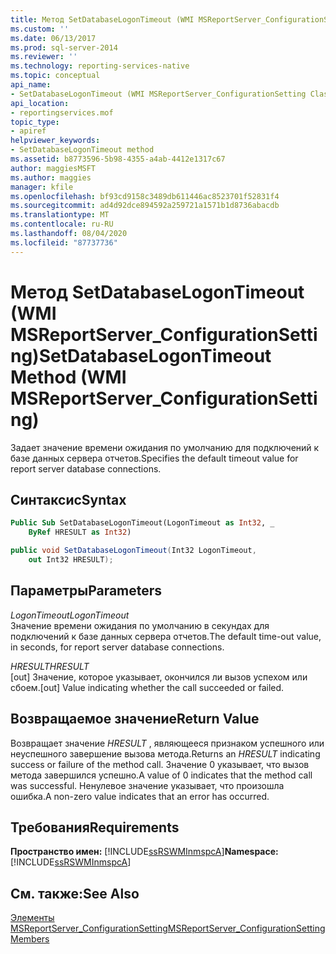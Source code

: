 ```yaml
---
title: Метод SetDatabaseLogonTimeout (WMI MSReportServer_ConfigurationSetting) | Документы Майкрософт
ms.custom: ''
ms.date: 06/13/2017
ms.prod: sql-server-2014
ms.reviewer: ''
ms.technology: reporting-services-native
ms.topic: conceptual
api_name:
- SetDatabaseLogonTimeout (WMI MSReportServer_ConfigurationSetting Class)
api_location:
- reportingservices.mof
topic_type:
- apiref
helpviewer_keywords:
- SetDatabaseLogonTimeout method
ms.assetid: b8773596-5b98-4355-a4ab-4412e1317c67
author: maggiesMSFT
ms.author: maggies
manager: kfile
ms.openlocfilehash: bf93cd9158c3489db611446ac8523701f52831f4
ms.sourcegitcommit: ad4d92dce894592a259721a1571b1d8736abacdb
ms.translationtype: MT
ms.contentlocale: ru-RU
ms.lasthandoff: 08/04/2020
ms.locfileid: "87737736"
---
```

# <a name="setdatabaselogontimeout-method-wmi-msreportserver_configurationsetting"></a><span data-ttu-id="ec580-102">Метод SetDatabaseLogonTimeout (WMI MSReportServer_ConfigurationSetting)</span><span class="sxs-lookup"><span data-stu-id="ec580-102">SetDatabaseLogonTimeout Method (WMI MSReportServer_ConfigurationSetting)</span></span>
  <span data-ttu-id="ec580-103">Задает значение времени ожидания по умолчанию для подключений к базе данных сервера отчетов.</span><span class="sxs-lookup"><span data-stu-id="ec580-103">Specifies the default timeout value for report server database connections.</span></span>  
  
## <a name="syntax"></a><span data-ttu-id="ec580-104">Синтаксис</span><span class="sxs-lookup"><span data-stu-id="ec580-104">Syntax</span></span>  
  
```vb  
Public Sub SetDatabaseLogonTimeout(LogonTimeout as Int32, _  
    ByRef HRESULT as Int32)  
```  
  
```csharp  
public void SetDatabaseLogonTimeout(Int32 LogonTimeout,   
    out Int32 HRESULT);  
```  
  
## <a name="parameters"></a><span data-ttu-id="ec580-105">Параметры</span><span class="sxs-lookup"><span data-stu-id="ec580-105">Parameters</span></span>  
 <span data-ttu-id="ec580-106">*LogonTimeout*</span><span class="sxs-lookup"><span data-stu-id="ec580-106">*LogonTimeout*</span></span>  
 <span data-ttu-id="ec580-107">Значение времени ожидания по умолчанию в секундах для подключений к базе данных сервера отчетов.</span><span class="sxs-lookup"><span data-stu-id="ec580-107">The default time-out value, in seconds, for report server database connections.</span></span>  
  
 <span data-ttu-id="ec580-108">*HRESULT*</span><span class="sxs-lookup"><span data-stu-id="ec580-108">*HRESULT*</span></span>  
 <span data-ttu-id="ec580-109">[out] Значение, которое указывает, окончился ли вызов успехом или сбоем.</span><span class="sxs-lookup"><span data-stu-id="ec580-109">[out] Value indicating whether the call succeeded or failed.</span></span>  
  
## <a name="return-value"></a><span data-ttu-id="ec580-110">Возвращаемое значение</span><span class="sxs-lookup"><span data-stu-id="ec580-110">Return Value</span></span>  
 <span data-ttu-id="ec580-111">Возвращает значение *HRESULT* , являющееся признаком успешного или неуспешного завершение вызова метода.</span><span class="sxs-lookup"><span data-stu-id="ec580-111">Returns an *HRESULT* indicating success or failure of the method call.</span></span> <span data-ttu-id="ec580-112">Значение 0 указывает, что вызов метода завершился успешно.</span><span class="sxs-lookup"><span data-stu-id="ec580-112">A value of 0 indicates that the method call was successful.</span></span> <span data-ttu-id="ec580-113">Ненулевое значение указывает, что произошла ошибка.</span><span class="sxs-lookup"><span data-stu-id="ec580-113">A non-zero value indicates that an error has occurred.</span></span>  
  
## <a name="requirements"></a><span data-ttu-id="ec580-114">Требования</span><span class="sxs-lookup"><span data-stu-id="ec580-114">Requirements</span></span>  
 <span data-ttu-id="ec580-115">**Пространство имен:** [!INCLUDE[ssRSWMInmspcA](../../includes/ssrswminmspca-md.md)]</span><span class="sxs-lookup"><span data-stu-id="ec580-115">**Namespace:** [!INCLUDE[ssRSWMInmspcA](../../includes/ssrswminmspca-md.md)]</span></span>  
  
## <a name="see-also"></a><span data-ttu-id="ec580-116">См. также:</span><span class="sxs-lookup"><span data-stu-id="ec580-116">See Also</span></span>  
 [<span data-ttu-id="ec580-117">Элементы MSReportServer_ConfigurationSetting</span><span class="sxs-lookup"><span data-stu-id="ec580-117">MSReportServer_ConfigurationSetting Members</span></span>](msreportserver-configurationsetting-members.md)  
  
  
